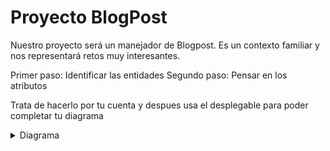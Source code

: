 # Proyecto BlogPost

Nuestro proyecto será un manejador de Blogpost. Es un contexto familiar y nos representará retos muy interesantes.

Primer paso: Identificar las entidades
Segundo paso: Pensar en los atributos

Trata de hacerlo por tu cuenta y despues usa el desplegable para poder completar tu diagrama

<details>
  <summary>Diagrama</summary>
  <p>
  <img src="./src/Diagramas blogpost.webp">
  </p>
  </details>

